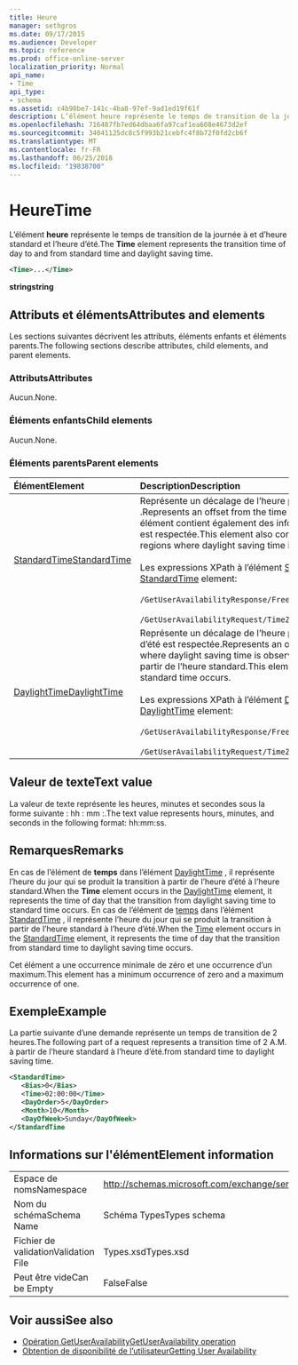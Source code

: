 ```yaml
---
title: Heure
manager: sethgros
ms.date: 09/17/2015
ms.audience: Developer
ms.topic: reference
ms.prod: office-online-server
localization_priority: Normal
api_name:
- Time
api_type:
- schema
ms.assetid: c4b98be7-141c-4ba8-97ef-9ad1ed19f61f
description: L’élément heure représente le temps de transition de la journée à et d’heure standard et l’heure d’été.
ms.openlocfilehash: 716487fb7ed64dbaa6fa97caf1ea608e4673d2ef
ms.sourcegitcommit: 34041125dc8c5f993b21cebfc4f8b72f0fd2cb6f
ms.translationtype: MT
ms.contentlocale: fr-FR
ms.lasthandoff: 06/25/2018
ms.locfileid: "19838700"
---
```

# <a name="time"></a><span data-ttu-id="555a6-103">Heure</span><span class="sxs-lookup"><span data-stu-id="555a6-103">Time</span></span>

<span data-ttu-id="555a6-104">L’élément **heure** représente le temps de transition de la journée à et d’heure standard et l’heure d’été.</span><span class="sxs-lookup"><span data-stu-id="555a6-104">The **Time** element represents the transition time of day to and from standard time and daylight saving time.</span></span> 
  
```xml
<Time>...</Time>
```

 <span data-ttu-id="555a6-105">**string**</span><span class="sxs-lookup"><span data-stu-id="555a6-105">**string**</span></span>
## <a name="attributes-and-elements"></a><span data-ttu-id="555a6-106">Attributs et éléments</span><span class="sxs-lookup"><span data-stu-id="555a6-106">Attributes and elements</span></span>

<span data-ttu-id="555a6-107">Les sections suivantes décrivent les attributs, éléments enfants et éléments parents.</span><span class="sxs-lookup"><span data-stu-id="555a6-107">The following sections describe attributes, child elements, and parent elements.</span></span>
  
### <a name="attributes"></a><span data-ttu-id="555a6-108">Attributs</span><span class="sxs-lookup"><span data-stu-id="555a6-108">Attributes</span></span>

<span data-ttu-id="555a6-109">Aucun.</span><span class="sxs-lookup"><span data-stu-id="555a6-109">None.</span></span>
  
### <a name="child-elements"></a><span data-ttu-id="555a6-110">Éléments enfants</span><span class="sxs-lookup"><span data-stu-id="555a6-110">Child elements</span></span>

<span data-ttu-id="555a6-111">Aucun.</span><span class="sxs-lookup"><span data-stu-id="555a6-111">None.</span></span>
  
### <a name="parent-elements"></a><span data-ttu-id="555a6-112">Éléments parents</span><span class="sxs-lookup"><span data-stu-id="555a6-112">Parent elements</span></span>

|<span data-ttu-id="555a6-113">**Élément**</span><span class="sxs-lookup"><span data-stu-id="555a6-113">**Element**</span></span>|<span data-ttu-id="555a6-114">**Description**</span><span class="sxs-lookup"><span data-stu-id="555a6-114">**Description**</span></span>|
|:-----|:-----|
|[<span data-ttu-id="555a6-115">StandardTime</span><span class="sxs-lookup"><span data-stu-id="555a6-115">StandardTime</span></span>](standardtime.md) <br/> | <span data-ttu-id="555a6-116">Représente un décalage de l’heure par rapport à temps universel coordonné (UTC) représenté par l’élément [Bias (UTC)](bias-utc.md) .</span><span class="sxs-lookup"><span data-stu-id="555a6-116">Represents an offset from the time relative to Coordinated Universal Time (UTC) represented by the [Bias (UTC)](bias-utc.md) element.</span></span> <span data-ttu-id="555a6-117">Cet élément contient également des informations sur la transition à l’heure standard de l’heure dans les zones où l’heure d’été est respectée.</span><span class="sxs-lookup"><span data-stu-id="555a6-117">This element also contains information about the transition to standard time from daylight saving time in regions where daylight saving time is observed.</span></span>  <br/><br/>  <span data-ttu-id="555a6-118">Les expressions XPath à l’élément [StandardTime](standardtime.md) sont les suivantes :</span><span class="sxs-lookup"><span data-stu-id="555a6-118">The following are the XPath expressions to the [StandardTime](standardtime.md) element:</span></span> <br/> <br/>  `/GetUserAvailabilityResponse/FreeBusyResponseArray/FreeBusyResponse/FreeBusyView/WorkingHours/TimeZone/StandardTime`<br/> <br/>  `/GetUserAvailabilityRequest/TimeZone/StandardTime` <br/> |
|[<span data-ttu-id="555a6-119">DaylightTime</span><span class="sxs-lookup"><span data-stu-id="555a6-119">DaylightTime</span></span>](daylighttime.md) <br/> | <span data-ttu-id="555a6-120">Représente un décalage de l’heure par rapport à l’heure UTC représentée par l’élément [Bias (UTC)](bias-utc.md) dans les zones où l’heure d’été est respectée.</span><span class="sxs-lookup"><span data-stu-id="555a6-120">Represents an offset from the time relative to UTC represented by the [Bias (UTC)](bias-utc.md) element in regions where daylight saving time is observed.</span></span> <span data-ttu-id="555a6-121">Cet élément contient également des informations sur la transition vers l’heure d’été à partir de l’heure standard.</span><span class="sxs-lookup"><span data-stu-id="555a6-121">This element also contains information about when the transition to daylight saving time from standard time occurs.</span></span>  <br/><br/>  <span data-ttu-id="555a6-122">Les expressions XPath à l’élément [DaylightTime](daylighttime.md) sont les suivantes :</span><span class="sxs-lookup"><span data-stu-id="555a6-122">The following are the XPath expressions to the [DaylightTime](daylighttime.md) element:</span></span>  <br/><br/>  `/GetUserAvailabilityResponse/FreeBusyResponseArray/FreeBusyResponse/FreeBusyView/WorkingHours/TimeZone/DaylightTime` <br/><br/>  `/GetUserAvailabilityRequest/TimeZone/DaylightTime` <br/> |
   
## <a name="text-value"></a><span data-ttu-id="555a6-123">Valeur de texte</span><span class="sxs-lookup"><span data-stu-id="555a6-123">Text value</span></span>

<span data-ttu-id="555a6-124">La valeur de texte représente les heures, minutes et secondes sous la forme suivante : hh : mm :.</span><span class="sxs-lookup"><span data-stu-id="555a6-124">The text value represents hours, minutes, and seconds in the following format: hh:mm:ss.</span></span>
  
## <a name="remarks"></a><span data-ttu-id="555a6-125">Remarques</span><span class="sxs-lookup"><span data-stu-id="555a6-125">Remarks</span></span>

<span data-ttu-id="555a6-126">En cas de l’élément de **temps** dans l’élément [DaylightTime](daylighttime.md) , il représente l’heure du jour qui se produit la transition à partir de l’heure d’été à l’heure standard.</span><span class="sxs-lookup"><span data-stu-id="555a6-126">When the **Time** element occurs in the [DaylightTime](daylighttime.md) element, it represents the time of day that the transition from daylight saving time to standard time occurs.</span></span> <span data-ttu-id="555a6-127">En cas de l’élément de [temps](time.md) dans l’élément [StandardTime](standardtime.md) , il représente l’heure du jour qui se produit la transition à partir de l’heure standard à l’heure d’été.</span><span class="sxs-lookup"><span data-stu-id="555a6-127">When the [Time](time.md) element occurs in the [StandardTime](standardtime.md) element, it represents the time of day that the transition from standard time to daylight saving time occurs.</span></span> 
  
<span data-ttu-id="555a6-128">Cet élément a une occurrence minimale de zéro et une occurrence d’un maximum.</span><span class="sxs-lookup"><span data-stu-id="555a6-128">This element has a minimum occurrence of zero and a maximum occurrence of one.</span></span>
  
## <a name="example"></a><span data-ttu-id="555a6-129">Exemple</span><span class="sxs-lookup"><span data-stu-id="555a6-129">Example</span></span>

<span data-ttu-id="555a6-130">La partie suivante d’une demande représente un temps de transition de 2 heures.</span><span class="sxs-lookup"><span data-stu-id="555a6-130">The following part of a request represents a transition time of 2 A.M.</span></span> <span data-ttu-id="555a6-131">à partir de l’heure standard à l’heure d’été.</span><span class="sxs-lookup"><span data-stu-id="555a6-131">from standard time to daylight saving time.</span></span>
  
```xml
<StandardTime>
   <Bias>0</Bias>
   <Time>02:00:00</Time>
   <DayOrder>5</DayOrder>
   <Month>10</Month>
   <DayOfWeek>Sunday</DayOfWeek>
</StandardTime
```

## <a name="element-information"></a><span data-ttu-id="555a6-132">Informations sur l'élément</span><span class="sxs-lookup"><span data-stu-id="555a6-132">Element information</span></span>

|||
|:-----|:-----|
|<span data-ttu-id="555a6-133">Espace de noms</span><span class="sxs-lookup"><span data-stu-id="555a6-133">Namespace</span></span>  <br/> |http://schemas.microsoft.com/exchange/services/2006/types  <br/> |
|<span data-ttu-id="555a6-134">Nom du schéma</span><span class="sxs-lookup"><span data-stu-id="555a6-134">Schema Name</span></span>  <br/> |<span data-ttu-id="555a6-135">Schéma Types</span><span class="sxs-lookup"><span data-stu-id="555a6-135">Types schema</span></span>  <br/> |
|<span data-ttu-id="555a6-136">Fichier de validation</span><span class="sxs-lookup"><span data-stu-id="555a6-136">Validation File</span></span>  <br/> |<span data-ttu-id="555a6-137">Types.xsd</span><span class="sxs-lookup"><span data-stu-id="555a6-137">Types.xsd</span></span>  <br/> |
|<span data-ttu-id="555a6-138">Peut être vide</span><span class="sxs-lookup"><span data-stu-id="555a6-138">Can be Empty</span></span>  <br/> |<span data-ttu-id="555a6-139">False</span><span class="sxs-lookup"><span data-stu-id="555a6-139">False</span></span>  <br/> |
   
## <a name="see-also"></a><span data-ttu-id="555a6-140">Voir aussi</span><span class="sxs-lookup"><span data-stu-id="555a6-140">See also</span></span>

- [<span data-ttu-id="555a6-141">Opération GetUserAvailability</span><span class="sxs-lookup"><span data-stu-id="555a6-141">GetUserAvailability operation</span></span>](getuseravailability-operation.md)
- [<span data-ttu-id="555a6-142">Obtention de disponibilité de l’utilisateur</span><span class="sxs-lookup"><span data-stu-id="555a6-142">Getting User Availability</span></span>](http://msdn.microsoft.com/library/d4133fcb-9b0f-4e6b-aadf-a389da83516a%28Office.15%29.aspx)


